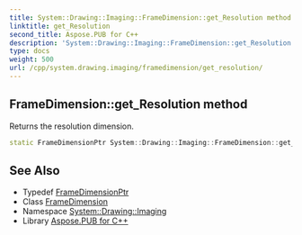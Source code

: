```yaml
---
title: System::Drawing::Imaging::FrameDimension::get_Resolution method
linktitle: get_Resolution
second_title: Aspose.PUB for C++
description: 'System::Drawing::Imaging::FrameDimension::get_Resolution method. Returns the resolution dimension in C++.'
type: docs
weight: 500
url: /cpp/system.drawing.imaging/framedimension/get_resolution/
---
```

## FrameDimension::get_Resolution method


Returns the resolution dimension.

```cpp
static FrameDimensionPtr System::Drawing::Imaging::FrameDimension::get_Resolution()
```

## See Also

* Typedef [FrameDimensionPtr](../../framedimensionptr/)
* Class [FrameDimension](../)
* Namespace [System::Drawing::Imaging](../../)
* Library [Aspose.PUB for C++](../../../)
